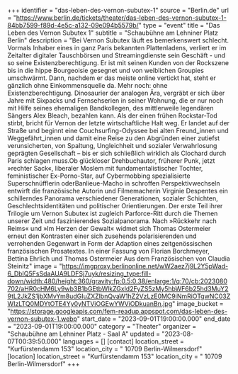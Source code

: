 +++
identifier = "das-leben-des-vernon-subutex-1"
source = "Berlin.de"
url = "https://www.berlin.de/tickets/theater/das-leben-des-vernon-subutex-1-84bb7599-f89d-4e5c-a132-09e094b5579b/"
type = "event"
title = "Das Leben des Vernon Subutex 1"
subtitle = "Schaubühne am Lehniner Platz Berlin"
description = "Bei Vernon Subutex läuft es bemerkenswert schlecht. Vormals Inhaber eines in ganz Paris bekannten Plattenladens, verliert er im Zeitalter digitaler Tauschbörsen und Streamingdienste sein Geschäft - und so seine Existenzberechtigung.
Er ist mit seinen Kunden von der Rockszene bis in die hippe Bourgeoisie gesegnet und von weiblichen Groupies umschwärmt. Dann, nachdem er das meiste online vertickt hat, steht er  gänzlich ohne Einkommensquelle da. Mehr noch: ohne Existenzberechtigung.  Dinosaurier der analogen Ära, vergräbt er sich über Jahre mit Sixpacks  und Fernsehserien in seiner Wohnung, die er nur noch mit Hilfe seines  ehemaligen Bandkollegen, des mittlerweile legendären Sängers Alex  Bleach, bezahlen kann. Als der einen frühen Rockstar-Tod stirbt, bricht  für Vernon der letzte wirtschaftliche Halt weg. Er landet auf der Straße  und beginnt eine Couchsurfing-Odyssee bei alten Freund_innen und  Weggefährt_innen und damit eine Reise zu den Abgründen einer zutiefst  verunsicherten, von Spaltung, Ungleichheit und sozialer Verwahrlosung  geprägten Gesellschaft – bis er sich schließlich wirklich als Clochard  durch Paris schlagen muss.Ob glückloser Drehbuchautor, früherer  Punk, jetzt »rechter Sack«, liberaler Moslem mit fundamentalistischer  Tochter, feministischer Ex-Porno-Star, auf Cybermobbing spezialisierte  Superschnüfflerin oderBanlieue-Macho in  schroffen Perspektivwechseln entwirft die französische Autorin und  Filmemacherin Virginie Despentes ein schillerndes Panorama verschiedener  Generationen, sozialer Schichten, Geschlechtsidentitäten und  politischer Orientierungen. Der erste Teil ihrer Trilogie um  Vernon Subutex ist zugleich Parforce-Ritt durch die Themen unserer Zeit  und faszinierendes Sozialpanorama. Nach »Rückkehr nach Reims« und »Im  Herzen der Gewalt« widmet sich Thomas Ostermeier erneut den Kontrasten  einer sich zusehends polarisierenden und verrohenden Gegenwart in Form  der Adaption eines zeitgenössischen französischen Prosatextes.
In einer Fassung von Florian Borchmeyer, Bettina Ehrlich und Thomas Ostermeier
Aus dem Französischen von Claudia Steinitz"
image = "https://imgproxy.berlinonline.net/wW2aez7j9L2Y5pWad-6_DbIQ5FsSdaAUA9LDFSj7uyk/resizing_type:fill-down/width:480/height:360/gravity:fp:0.5:0.38/enlarge:1/q:70/cb:2023080702/aHR0cHM6Ly9wb3B1bGEtbWlkZGxld2FyZS5zMy5hbWF6b25hd3MuY29tL2JkZS1jbXMvYm8udGIuZXZlbnQvaW1hZ2VzLzE0MC9iNmRiOTgwNC03ZWIzLTQ0MDYtOTE4Yy0yNTViOGEwYWViODkuanBn.jpg"
image_bucket = "https://storage.googleapis.com/fem-readup.appspot.com/das-leben-des-vernon-subutex-1.webp"
start_date = "2023-09-01T19:00:00.000"
end_date = "2023-09-01T19:00:00.000"
category = "Theater"
organizer = "Schaubühne am Lehniner Platz - Saal A"
updated = "2023-08-07T00:39:50.000"
languages = []
[contact]
location_street = "Kurfürstendamm 153"
location_city = " 10709 Berlin-Wilmersdorf"
[location]
location_street = "Kurfürstendamm 153"
location_city = " 10709 Berlin-Wilmersdorf"
+++